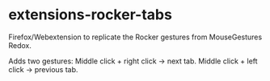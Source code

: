 # extensions-rocker-tabs

Firefox/Webextension to replicate the Rocker gestures from MouseGestures Redox.

Adds two gestures:
Middle click + right click -> next tab.
Middle click + left click -> previous tab.

